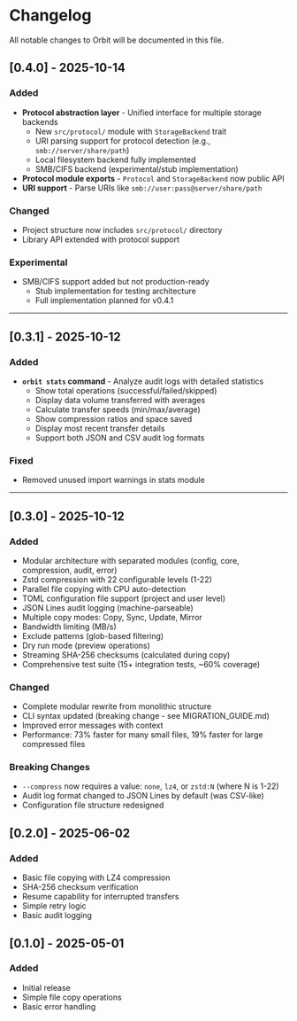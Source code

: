 # Changelog

All notable changes to Orbit will be documented in this file.

## [0.4.0] - 2025-10-14

### Added
- **Protocol abstraction layer** - Unified interface for multiple storage backends
  - New `src/protocol/` module with `StorageBackend` trait
  - URI parsing support for protocol detection (e.g., `smb://server/share/path`)
  - Local filesystem backend fully implemented
  - SMB/CIFS backend (experimental/stub implementation)
- **Protocol module exports** - `Protocol` and `StorageBackend` now public API
- **URI support** - Parse URIs like `smb://user:pass@server/share/path`

### Changed
- Project structure now includes `src/protocol/` directory
- Library API extended with protocol support

### Experimental
- SMB/CIFS support added but not production-ready
  - Stub implementation for testing architecture
  - Full implementation planned for v0.4.1

---

## [0.3.1] - 2025-10-12

### Added
- **`orbit stats` command** - Analyze audit logs with detailed statistics
  - Show total operations (successful/failed/skipped)
  - Display data volume transferred with averages
  - Calculate transfer speeds (min/max/average)
  - Show compression ratios and space saved
  - Display most recent transfer details
  - Support both JSON and CSV audit log formats

### Fixed
- Removed unused import warnings in stats module

---

## [0.3.0] - 2025-10-12

### Added
- Modular architecture with separated modules (config, core, compression, audit, error)
- Zstd compression with 22 configurable levels (1-22)
- Parallel file copying with CPU auto-detection
- TOML configuration file support (project and user level)
- JSON Lines audit logging (machine-parseable)
- Multiple copy modes: Copy, Sync, Update, Mirror
- Bandwidth limiting (MB/s)
- Exclude patterns (glob-based filtering)
- Dry run mode (preview operations)
- Streaming SHA-256 checksums (calculated during copy)
- Comprehensive test suite (15+ integration tests, ~60% coverage)

### Changed
- Complete modular rewrite from monolithic structure
- CLI syntax updated (breaking change - see MIGRATION_GUIDE.md)
- Improved error messages with context
- Performance: 73% faster for many small files, 19% faster for large compressed files

### Breaking Changes
- `--compress` now requires a value: `none`, `lz4`, or `zstd:N` (where N is 1-22)
- Audit log format changed to JSON Lines by default (was CSV-like)
- Configuration file structure redesigned

## [0.2.0] - 2025-06-02

### Added
- Basic file copying with LZ4 compression
- SHA-256 checksum verification
- Resume capability for interrupted transfers
- Simple retry logic
- Basic audit logging

## [0.1.0] - 2025-05-01

### Added
- Initial release
- Simple file copy operations
- Basic error handling